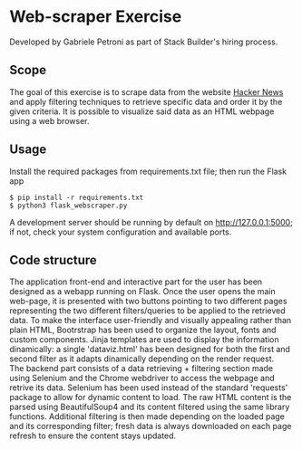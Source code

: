# Web-scraper Exercise
Developed by Gabriele Petroni as part of Stack Builder's hiring process.

## Scope

The goal of this exercise is to scrape data from the website [Hacker News](https://news.ycombinator.com) and apply filtering techniques to retrieve specific data and order it by the given criteria. It is possible to visualize said data as an HTML webpage using a web browser.

## Usage
Install the required packages from requirements.txt file; then run the Flask app
```
$ pip install -r requirements.txt
$ python3 flask_webscraper.py
```

A development server should be running by default on http://127.0.0.1:5000; if not, check your system configuration and available ports.

## Code structure
The application front-end and interactive part for the user has been designed as a webapp running on Flask. 
Once the user opens the main web-page, it is presented with two buttons pointing to two different pages representing the two different filters/queries to be applied to the retrieved data. To make the interface user-friendly and visually appealing rather than plain HTML, Bootrstrap has been used to organize the layout, fonts and custom components. Jinja templates are used to display the information dinamically: a single 'dataviz.html' has been designed for both the first and second filter as it adapts dinamically depending on the render request.
<br>
The backend part consists of a data retrieving + filtering section made using Selenium and the Chrome webdriver to access the webpage and retrive its data. Selenium has been used instead of the standard 'requests' package to allow for dynamic content to load. The raw HTML content is the parsed using BeautifulSoup4 and its content filtered using the same library functions.
Additional filtering is then made depending on the loaded page and its corresponding filter; fresh data is always downloaded on each page refresh to ensure the content stays updated.


